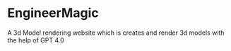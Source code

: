 # EngineerMagic
A 3d Model rendering website which is creates and render 3d models with the help of GPT 4.0

